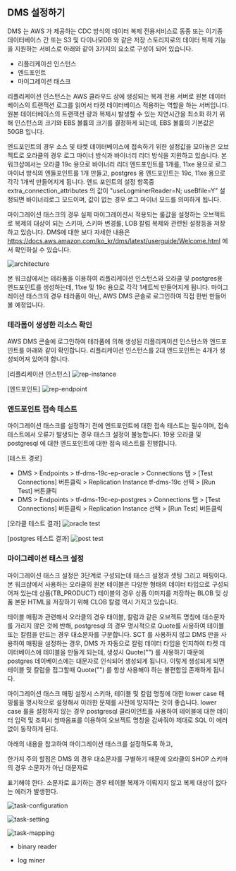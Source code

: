 ## DMS 설정하기 ##

DMS 는 AWS 가 제공하는 CDC 방식의 데이터 복제 전용서비스로 동종 또는 이기종 데이터베이스 간 또는 S3 및 다이나모DB 와 같은 저장 스토리지로의 데이터 복제 기능을 지원하는 서비스로 아래와 같이 3가지의 요소로 구성이 되어 있습니다.

* 리플리케이션 인스턴스
* 엔드포인트
* 마이그레이션 태스크

리플리케이션 인스턴스는 AWS 클라우드 상에 생성되는 복제 전용 서버로 원본 데이터베이스의 트랜잭션 로그를 읽어서 타켓 데이터베이스 적용하는 역할을 하는 서버입니다.
원본 데이터베이스의 트랜잭션 량과 복제시 발생할 수 있는 지연시간을 최소화 하기 위해 인스턴스의 크기와 EBS 볼륨의 크기를 결정하게 되는데, EBS 볼륨의 기본값은 50GB 입니다.   

엔드포인트의 경우 소스 및 타켓 데이터베이스에 접속하기 위한 설정값을 모아놓은 오브젝트로 오라클의 경우 로그 마이너 방식과 바이너리 리더 방식을 지원하고 있습니다.
본 워크샵에서는 오라클 19c 용으로 바이너리 리더 엔드포인트를 1개를, 11xe 용으로 로그 마이너 방식의 엔들포인트를 1개 만들고, postgres 용 엔드포인트는 19c, 11xe 용으로 각각 1개씩 만들어지게 됩니다.
엔드 포인트의 설정 항목중 extra_connection_attributes 의 값이 "useLogminerReader=N; useBfile=Y" 설정되면 바이너리로그 모드이며, 값이 없는 경우 로그 마이너 모드를 의미하게 됩니다. 

마이그레이션 태스크의 경우 실제 마이그레이션시 적용되는 룰값을 설정하는 오브젝트로 복제의 대상이 되는 스키마, 스키마 변경룰, LOB 칼럼 복제와 관련된 설정등을 저장하고 있습니다. 
DMS에 대한 보다 자세한 내용은 https://docs.aws.amazon.com/ko_kr/dms/latest/userguide/Welcome.html 에서 확인하실 수 있습니다. 

![architecture](https://github.com/gnosia93/postgres-terraform/blob/main/dms/images/dms-architecture.png)

본 워크샵에서는 테라폼을 이용하여 리플리케이션 인스턴스와 오라클 및 postgres용 엔드포인트를 생성하는데, 11xe 및 19c 용으로 각각 1세트씩 만들어지게 됩니다. 
마이그레이션 태스크의 경우 테라폼이 아닌, AWS DMS 콘솔로 로그인하여 직접 한번 만들어 볼 예정입니다. 

### 테라폼이 생성한 리소스 확인 ###

AWS DMS 콘솔에 로그인하여 테라폼에 의해 생성된 리플리케이션 인스턴스와 엔드포인트를 아래와 같이 확인합니다. 리플리케이션 인스턴스를 2대 엔드포인트는 4개가 생성되어져 있어야 합니다. 

[리플리케이션 인스턴스]
![rep-instance](https://github.com/gnosia93/postgres-terraform/blob/main/dms/images/dms-replication-inst.png)

[엔드포인트]
![rep-endpoint](https://github.com/gnosia93/postgres-terraform/blob/main/dms/images/dms-ep.png)


### 엔드포인트 접속 테스트 ###

마이그레이션 태스크를 설정하기 전에 엔드포인트에 대한 접속 테스트는 필수이며, 접속 테스트에서 오류가 발생되는 경우 태스크 설정이 불능합니다. 19용 오라클 및 postgresql 에 대한 엔드포인트에 대한 접속 테스트를 진행합니다. 

[테스트 경로]
* DMS > Endpoints > tf-dms-19c-ep-oracle > Connections 탭 > [Test Connections] 버튼클릭 > Replication Instance tf-dms-19c 선택 > [Run Test] 버튼클릭
* DMS > Endpoints > tf-dms-19c-ep-postgres > Connections 탭 > [Test Connections] 버튼클릭 > Replication Instance 선택 > [Run Test] 버튼클릭

[오라클 테스트 결과]
![oracle test](https://github.com/gnosia93/postgres-terraform/blob/main/dms/images/dms-test-oracle.png)

[postgres 테스트 결과]
![post test](https://github.com/gnosia93/postgres-terraform/blob/main/dms/images/dms-test-postgres.png)


### 마이그레이션 태스크 설정 ###

마이그레이션 태스크 설정은 3단계로 구성되는데 태스크 설정과 셋팅 그리고 매핑이다. 본 워크샵에서 사용하는 오라클의 원본 테이블은 다양한 형태의 데이터 타입으로 구성되어져 있는데
상품(TB_PRODUCT) 테이블의 경우 상품 이미지를 저장하는 BLOB 및 상품 본문 HTML을 저장하기 위해 CLOB 칼럼 역시 가지고 있습니다. 

테이블 매핑과 관련해서 오라클의 경우 태이블, 칼럼과 같은 오브젝트 명칭에 대소문자를 가리지 않은 것에 반해, postgresql 의 경우 명시적으로 Quote를 사용하여 테이블 또는 칼럼을 만드는 경우 대소문자를
구분합니다. SCT 를 사용하지 않고 DMS 만을 사용하여 매핑을 설정하는 경우, DMS 가 자동으로 칼럼 데이터 타입을 인지하여 타켓 데이터베이스에 테이블을 만들게 되는데, 생성시 Quote("") 를
사용하기 때문에 postgres 데이베이스에는 대문자로 인식되어 생성되게 됩니다. 이렇게 생성되게 되면 테이블 및 칼럼을 접그할때 Quote("") 를 항상 사용해야 하는 불편함임 존재하게 됩니다. 

마이그레이션 태스크 매핑 설정시 스키마, 테이블 및 칼럼 명칭에 대한 lower case 매핑룰을 명시적으로 설정해서 이러한 문제를 사전에 방지하는 것이 좋습니다. lower case 룰을 설정하지 않는 경우
postgresql 클라이언트를 사용하여 테이블에 대한 데이터 입력 및 조회시 쌍따옴표를 이용하여 오브젝트 명칭을 감싸줘야 제대로 SQL 이 에러없이 동작하게 된다. 

아래의 내용을 참고하여 마이그레이션 태스크를 설정하도록 하고,  

한가지 주의 할점은 DMS 의 경우 대소문자를 구별하기 때문에 오라클의 SHOP 스키마의 경우 소문자가 아닌 대문자로 

표기해야 한다. 소문자로 표기하는 경우 테이블 복제가 이뤄지지 않고 복제 대상이 없다는 에러가 발생한다. 

![task-configuration](https://github.com/gnosia93/postgres-terraform/blob/main/images/dms-task-configuration.png)

![task-setting](https://github.com/gnosia93/postgres-terraform/blob/main/images/dms-task-setting.png)

![task-mapping](https://github.com/gnosia93/postgres-terraform/blob/main/images/dms-task-table-mapping.png)



- binary reader

- log miner
